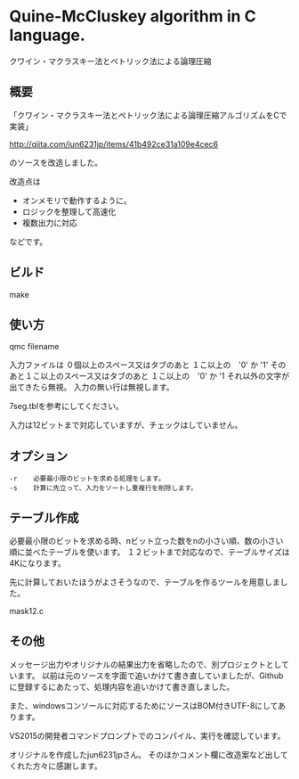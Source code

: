 # Quine-McCluskey algorithm in C language.
クワイン・マクラスキー法とペトリック法による論理圧縮

## 概要

「クワイン・マクラスキー法とペトリック法による論理圧縮アルゴリズムをCで実装」

http://qiita.com/jun6231jp/items/41b492ce31a109e4cec6

のソースを改造しました。

改造点は

 - オンメモリで動作するように。
 - ロジックを整理して高速化
 - 複数出力に対応

などです。


## ビルド

make

## 使い方

qmc filename

入力ファイルは
０個以上のスペース又はタブのあと １こ以上の　'0' か '1'
そのあと１こ以上のスペース又はタブのあと １こ以上の　'0' か '1
それ以外の文字が出てきたら無視。
入力の無い行は無視します。

7seg.tblを参考にしてください。

入力は12ビットまで対応していますが、チェックはしていません。

## オプション

    -r    必要最小限のビットを求める処理をします。
    -s    計算に先立って、入力をソートし重複行を削除します。

## テーブル作成

必要最小限のビットを求める時、nビット立った数をnの小さい順、数の小さい順に並べたテーブルを使います。
１２ビットまで対応なので、テーブルサイズは4Kになります。

先に計算しておいたほうがよさそうなので、テーブルを作るツールを用意しました。

mask12.c

## その他

メッセージ出力やオリジナルの結果出力を省略したので、別プロジェクトとしています。
以前は元のソースを字面で追いかけて書き直していましたが、Githubに登録するにあたって、処理内容を追いかけて書き直しました。

また、windowsコンソールに対応するためにソースはBOM付きUTF-8にしてあります。

VS2015の開発者コマンドプロンプトでのコンパイル、実行を確認しています。

オリジナルを作成したjun6231jpさん。
そのほかコメント欄に改造案など出してくれた方々に感謝します。

